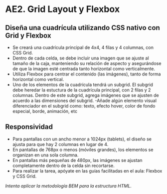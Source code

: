 # AE2. Grid Layout y Flexbox

## Diseña una cuadrícula utilizando CSS nativo con Grid y Flexbox

- Se creará una cuadrícula principal de 4x4, 4 filas y 4 columnas, con CSS Grid.
- Dentro de cada celda, se debe incluir una imagen que se ajuste al tamaño de la caja, manteniendo su relación de aspecto y asegurándose de que la imagen esté centrada tanto horizontal como verticalmente.
- Utiliza Flexbox para centrar el contenido (las imágenes), tanto de forma horizontal como vertical.
- Uno de los elementos de la cuadrícula tendrá un subgrid. El subgrid debe heredar la estuctura de la cuadrícula principal, con 2 filas y 2 columnas. Dentro de este subgrid, agrega imágenes que se ajusten de acuerdo a las dimensiones del subgrid.
  -Añade algún elemento visual diferenciador en el subgrid como: texto, efecto hover, color de fondo especial, borde, animación, etc

## Responsividad

- Para pantallas con un ancho menor a 1024px (tablets), el diseño se ajusta para que hay 2 columnas en lugar de 4.
- En pantallas de 768px o menos (móviles grandes), los elementos se organizan en una sola columna.
- En pantallas más pequeñas de 480px, las imágenes se ajustan completamente dentro de la celda sin recortarse.
- Para realizar la tarea, apóyate en las guías facilitadas en el aula: Flexbox y CSS Grid.

_Intenta aplicar la metodología BEM para la estructura HTML._
